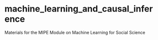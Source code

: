 # machine_learning_and_causal_inference
Materials for the MIPE Module on Machine Learning for Social Science
